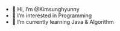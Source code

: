 - 👋 Hi, I’m @Kimsunghyunny
- 👀 I’m interested in Programming
- 🌱 I’m currently learning Java & Algorithm

<!---
Kimsunghyunny/Kimsunghyunny is a ✨ special ✨ repository because its `README.md` (this file) appears on your GitHub profile.
You can click the Preview link to take a look at your changes.
--->
